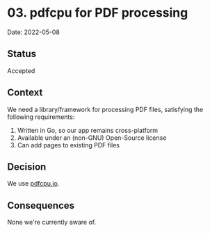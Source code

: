 # 03. pdfcpu for PDF processing

Date: 2022-05-08

## Status

Accepted

## Context

We need a library/framework for processing PDF files, satisfying the following requirements:

1. Written in Go, so our app remains cross-platform
2. Available under an (non-GNU) Open-Source license
3. Can add pages to existing PDF files


## Decision

We use [pdfcpu.io](https://pdfcpu.io).

## Consequences

None we're currently aware of.